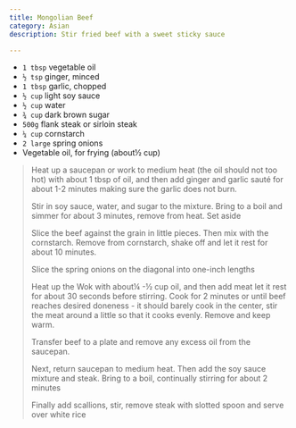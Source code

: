 ```yaml
---
title: Mongolian Beef  
category: Asian
description: Stir fried beef with a sweet sticky sauce

--- 
```


* `1 tbsp` vegetable oil
* `½ tsp` ginger, minced
* `1 tbsp` garlic, chopped
* `½ cup` light soy sauce
* `½ cup` water
* `¾ cup` dark brown sugar
* `500g` flank steak or sirloin steak
* `¼ cup` cornstarch
* `2 large`  spring onions
* Vegetable oil, for frying (about½ cup)

> Heat up a saucepan or work to medium heat (the oil should not too hot) with about 1 tbsp of oil, and then add ginger and garlic sauté for about 1-2 minutes making sure the garlic does not burn.
>
> Stir in soy sauce, water, and sugar to the mixture. Bring to a boil and simmer for about 3 minutes, remove from heat. Set aside
>
> Slice the beef against the grain in little pieces. Then mix with the cornstarch. Remove from cornstarch, shake off and let it rest for about 10 minutes.
>
> Slice the spring onions on the diagonal into one-inch lengths
>
> Heat up the Wok with about¼ -½ cup oil, and then add meat let it rest for about 30 seconds before stirring. Cook for 2 minutes or until beef reaches desired doneness - it should barely cook in the center, stir the meat around a little so that it cooks evenly. Remove and keep warm. 
>
> Transfer beef to a plate and remove any excess oil from the saucepan.
>
> Next, return saucepan to medium heat. Then add the soy sauce mixture and steak. Bring to a boil, continually stirring for about 2 minutes
>
> Finally add scallions, stir, remove steak with slotted spoon and serve over white rice


